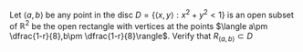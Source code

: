 Let $`\langle a,b \rangle`$ be any point in the disc $`D=\{\langle x,y \rangle : x^2 + y^2 < 1 \}`$ is an open subset of $`\mathbb{R}^2`$ be the open rectangle with vertices at the points $`\langle a\pm \dfrac{1-r}{8},b\pm \dfrac{1-r}{8}\rangle`$. Verify that $`R_{\langle a,b \rangle} \subset D`$